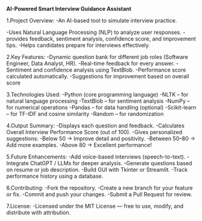 **AI-Powered Smart Interview Guidance Assistant**

1️.Project Overview:
-An AI-based tool to simulate interview practice.

-Uses Natural Language Processing (NLP) to analyze user responses.
-provides feedback, sentiment analysis, confidence score, and improvement tips.
-Helps candidates prepare for interviews effectively.

2.Key Features:
-Dynamic question bank for different job roles (Software Engineer, Data Analyst, HR).
-Real-time feedback for every answer.
-Sentiment and confidence analysis using TextBlob.
-Performance score calculated automatically.
-Suggestions for improvement based on overall score

3.Technologies Used:
-Python (core programming language)
-NLTK – for natural language processing
-TextBlob – for sentiment analysis
-NumPy – for numerical operations
-Pandas – for data handling (optional)
-Scikit-learn – for TF-IDF and cosine similarity
-Random – for randomization

4.Output Summary:
-Displays each question and feedback.
-Calculates Overall Interview Performance Score (out of 100).
-Gives personalized suggestions:
-Below 50 → Improve detail and positivity.
-Between 50–80 → Add more examples.
-Above 80 → Excellent performance!

5.Future Enhancements:
-Add voice-based interviews (speech-to-text).
-Integrate ChatGPT / LLMs for deeper analysis.
-Generate questions based on resume or job description.
-Build GUI with Tkinter or Streamlit.
-Track performance history using a database.

6.Contributing:
-Fork the repository.
-Create a new branch for your feature or fix.
-Commit and push your changes.
-Submit a Pull Request for review.

7.License:
-Licensed under the MIT License — free to use, modify, and distribute with attribution.
